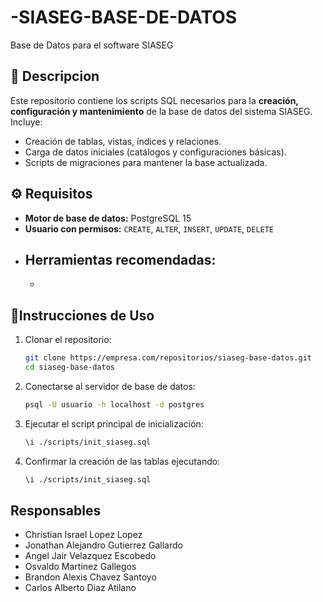 # -SIASEG-BASE-DE-DATOS
Base de Datos para el software SIASEG

## 📖 Descripcion
Este repositorio contiene los scripts SQL necesarios para la **creación, configuración y mantenimiento** de la base de datos del sistema SIASEG.  
Incluye:
- Creación de tablas, vistas, índices y relaciones.
- Carga de datos iniciales (catálogos y configuraciones básicas).
- Scripts de migraciones para mantener la base actualizada.
  
## ⚙️ Requisitos
- **Motor de base de datos:** PostgreSQL 15  
- **Usuario con permisos:** `CREATE`, `ALTER`, `INSERT`, `UPDATE`, `DELETE`  
- Herramientas recomendadas:  
  - 
  - 

## 🚀Instrucciones de Uso
1. Clonar el repositorio:
   ```bash
   git clone https://empresa.com/repositorios/siaseg-base-datos.git
   cd siaseg-base-datos
   ```
2. Conectarse al servidor de base de datos:
   ```bash
   psql -U usuario -h localhost -d postgres
   ```
3. Ejecutar el script principal de inicialización:
   ```bash
   \i ./scripts/init_siaseg.sql
   ```
4. Confirmar la creación de las tablas ejecutando:
   ```bash
   \i ./scripts/init_siaseg.sql
   ```

## Responsables
- Christian Israel Lopez Lopez
- Jonathan Alejandro Gutierrez Gallardo
- Angel Jair Velazquez Escobedo
- Osvaldo Martinez Gallegos
- Brandon Alexis Chavez Santoyo
- Carlos Alberto Diaz Atilano

